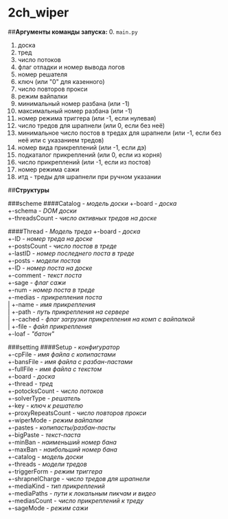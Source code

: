 # **2ch_wiper**

##**Аргументы команды запуска:**
0. `main.py`
1. доска
2. тред
3. число потоков
4. флаг отладки и номер вывода логов
5. номер решателя
6. ключ (или "0" для казенного)
7. число повторов прокси
8. режим вайпалки
9. минимальный номер разбана (или -1)
10. максимальный номер разбана (или -1)
11. номер режима триггера (или -1, если нулевая)
12. число тредов для шрапнели (или 0, если без неё)
13. минимальное число постов в тредах для шрапнели (или -1, если без неё или с указанием тредов)
14. номер вида прикреплений (или -1, если дэ)
15. подкаталог прикреплений (или 0, если из корня)
16. число прикреплений (или -1, если из постов)
17. номер режима сажи
18. итд - треды для шрапнели при ручном указании


##**Структуры**

###scheme
####Catalog - *модель доски*
+-board - *доска*  
+-schema - *DOM доски*  
+-threadsCount - *число активных тредов на доске*  
  
####Thread - *Модель треда*
+-board - *доска*  
+-ID - *номер треда на доске*  
+-postsCount - *число постов в треде*  
+-lastID - *номер последнего поста в треде*  
+-posts - *модели постов*  
  +-ID - *номер поста на доске*  
  +-comment - *текст поста*  
  +-sage - *флаг сажи*  
  +-num - *номер поста в треде*  
  +-medias - *прикрепления поста*  
  | +-name - *имя прикрепления*  
  | +-path - *путь прикрепления на сервере*  
  | +-cached - *флаг загрузки прикрепления на комп с вайпалкой*  
  | +-file - *файл прикрепления*  
  +-loaf - *"батон"*  

###setting
####Setup - *конфигуратор*  
+-cpFile - *имя файла с копипастами*  
+-bansFile - *имя файла с разбан-пастами*  
+-fullFile - *имя файла с текстом*  
+-board - *доска*  
+-thread - *тред*  
+-potocksCount - *число потоков*  
+-solverType - *решатель*  
+-key - *ключ к решателю*  
+-proxyRepeatsCount - *число повторов прокси*  
+-wiperMode - *режим вайпалки*  
+-pastes - *копипасты/разбан-пасты*  
+-bigPaste - *текст-паста*  
+-minBan - *наименьший номер бана*  
+-maxBan - *наибольший номер бана*  
+-catalog - *модель доски*  
+-threads - *модели тредов*  
+-triggerForm - *режим триггера*  
+-shrapnelCharge - *число тредов для шрапнели*  
+-mediaKind - *тип прикреплений*  
+-mediaPaths - *пути к локальным пикчам и видео*  
+-mediasCount - *число прикреплений к треду*  
+-sageMode - *режим сажи*  
